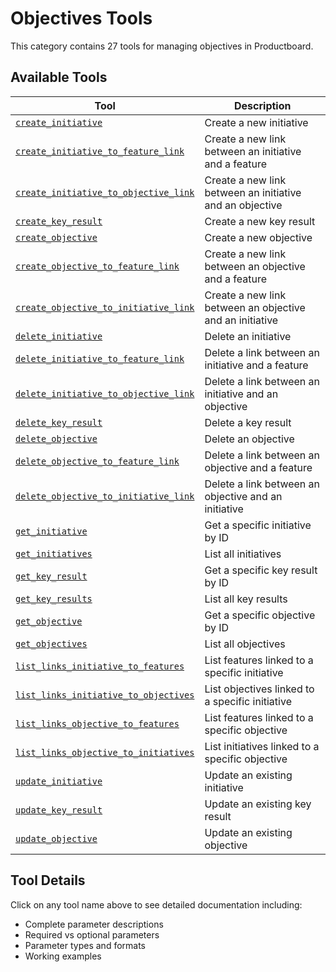# Objectives Tools

This category contains 27 tools for managing objectives in Productboard.

## Available Tools

| Tool                                                                              | Description                                              |
| --------------------------------------------------------------------------------- | -------------------------------------------------------- |
| [`create_initiative`](./create_initiative.md)                                     | Create a new initiative                                  |
| [`create_initiative_to_feature_link`](./create_initiative_to_feature_link.md)     | Create a new link between an initiative and a feature    |
| [`create_initiative_to_objective_link`](./create_initiative_to_objective_link.md) | Create a new link between an initiative and an objective |
| [`create_key_result`](./create_key_result.md)                                     | Create a new key result                                  |
| [`create_objective`](./create_objective.md)                                       | Create a new objective                                   |
| [`create_objective_to_feature_link`](./create_objective_to_feature_link.md)       | Create a new link between an objective and a feature     |
| [`create_objective_to_initiative_link`](./create_objective_to_initiative_link.md) | Create a new link between an objective and an initiative |
| [`delete_initiative`](./delete_initiative.md)                                     | Delete an initiative                                     |
| [`delete_initiative_to_feature_link`](./delete_initiative_to_feature_link.md)     | Delete a link between an initiative and a feature        |
| [`delete_initiative_to_objective_link`](./delete_initiative_to_objective_link.md) | Delete a link between an initiative and an objective     |
| [`delete_key_result`](./delete_key_result.md)                                     | Delete a key result                                      |
| [`delete_objective`](./delete_objective.md)                                       | Delete an objective                                      |
| [`delete_objective_to_feature_link`](./delete_objective_to_feature_link.md)       | Delete a link between an objective and a feature         |
| [`delete_objective_to_initiative_link`](./delete_objective_to_initiative_link.md) | Delete a link between an objective and an initiative     |
| [`get_initiative`](./get_initiative.md)                                           | Get a specific initiative by ID                          |
| [`get_initiatives`](./get_initiatives.md)                                         | List all initiatives                                     |
| [`get_key_result`](./get_key_result.md)                                           | Get a specific key result by ID                          |
| [`get_key_results`](./get_key_results.md)                                         | List all key results                                     |
| [`get_objective`](./get_objective.md)                                             | Get a specific objective by ID                           |
| [`get_objectives`](./get_objectives.md)                                           | List all objectives                                      |
| [`list_links_initiative_to_features`](./list_links_initiative_to_features.md)     | List features linked to a specific initiative            |
| [`list_links_initiative_to_objectives`](./list_links_initiative_to_objectives.md) | List objectives linked to a specific initiative          |
| [`list_links_objective_to_features`](./list_links_objective_to_features.md)       | List features linked to a specific objective             |
| [`list_links_objective_to_initiatives`](./list_links_objective_to_initiatives.md) | List initiatives linked to a specific objective          |
| [`update_initiative`](./update_initiative.md)                                     | Update an existing initiative                            |
| [`update_key_result`](./update_key_result.md)                                     | Update an existing key result                            |
| [`update_objective`](./update_objective.md)                                       | Update an existing objective                             |

## Tool Details

Click on any tool name above to see detailed documentation including:

- Complete parameter descriptions
- Required vs optional parameters
- Parameter types and formats
- Working examples
